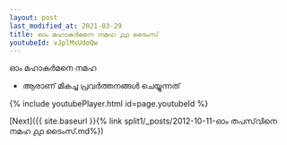 ```yaml
---
layout: post
last_modified_at: 2021-03-29
title: ഓം മഹാകർമനെ നമഹ ൧൧ ടൈംസ്
youtubeId: vJplMxUdoQw
---
```

 
 
 ഓം മഹാകർമനെ നമഹ 
 
 -  ആരാണ് മികച്ച പ്രവർത്തനങ്ങൾ ചെയ്യുന്നത് 
 
  
 
  
 
 
 
 
 
 


{% include youtubePlayer.html id=page.youtubeId %}
 
[Next]({{ site.baseurl }}{% link  split1/_posts/2012-10-11-ഓം തപസ്‌വിനെ നമഹ ൧൧ ടൈംസ്.md%})
 
